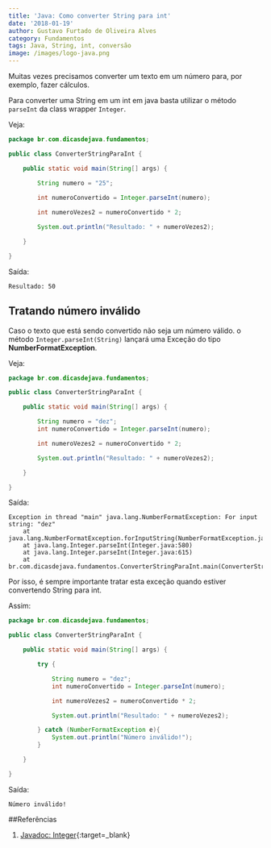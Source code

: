 ```yaml
---
title: 'Java: Como converter String para int'
date: '2018-01-19'
author: Gustavo Furtado de Oliveira Alves
category: Fundamentos
tags: Java, String, int, conversão
image: /images/logo-java.png
---
```


Muitas vezes precisamos converter um texto em um número para, por exemplo, fazer cálculos.

Para converter uma String em um int em java basta utilizar o método ```parseInt``` da class wrapper ```Integer```.

Veja:

```java
package br.com.dicasdejava.fundamentos;

public class ConverterStringParaInt {

	public static void main(String[] args) {

		String numero = "25";
		
		int numeroConvertido = Integer.parseInt(numero);

		int numeroVezes2 = numeroConvertido * 2;

		System.out.println("Resultado: " + numeroVezes2);

	}

}
```

Saída:

```
Resultado: 50
```

## Tratando número inválido

Caso o texto que está sendo convertido não seja um número válido.
o método ```Integer.parseInt(String)``` lançará uma Exceção do tipo **NumberFormatException**.

Veja:

```java
package br.com.dicasdejava.fundamentos;

public class ConverterStringParaInt {

	public static void main(String[] args) {

		String numero = "dez";
		int numeroConvertido = Integer.parseInt(numero);

		int numeroVezes2 = numeroConvertido * 2;

		System.out.println("Resultado: " + numeroVezes2);

	}

}
```

Saída:

```
Exception in thread "main" java.lang.NumberFormatException: For input string: "dez"
	at java.lang.NumberFormatException.forInputString(NumberFormatException.java:65)
	at java.lang.Integer.parseInt(Integer.java:580)
	at java.lang.Integer.parseInt(Integer.java:615)
	at br.com.dicasdejava.fundamentos.ConverterStringParaInt.main(ConverterStringParaInt.java:8)
```

Por isso, é sempre importante tratar esta exceção quando estiver convertendo
String para int.

Assim:

```java
package br.com.dicasdejava.fundamentos;

public class ConverterStringParaInt {

	public static void main(String[] args) {

		try {

			String numero = "dez";
			int numeroConvertido = Integer.parseInt(numero);

			int numeroVezes2 = numeroConvertido * 2;

			System.out.println("Resultado: " + numeroVezes2);

		} catch (NumberFormatException e){
			System.out.println("Número inválido!");
		}

	}

}
```

Saída:

```
Número inválido!
```


##Referências

1. [Javadoc: Integer](https://docs.oracle.com/javase/8/docs/api/java/lang/Integer.html){:target=\_blank}
